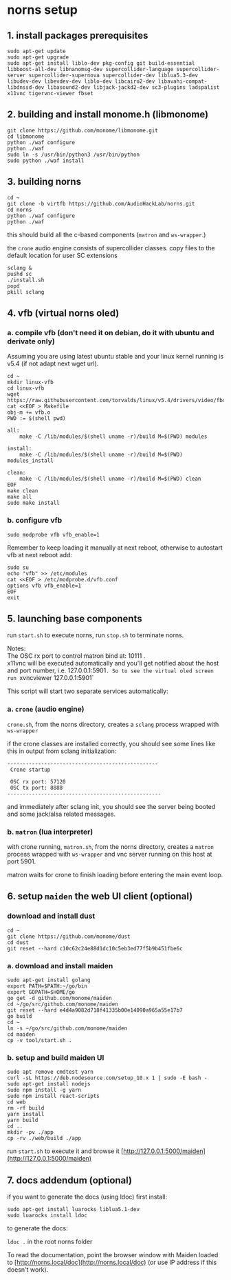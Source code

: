 # norns setup

## 1. install packages prerequisites

```
sudo apt-get update
sudo apt-get upgrade
sudo apt-get install liblo-dev pkg-config git build-essential libboost-all-dev libnanomsg-dev supercollider-language supercollider-server supercollider-supernova supercollider-dev liblua5.3-dev libudev-dev libevdev-dev liblo-dev libcairo2-dev libavahi-compat-libdnssd-dev libasound2-dev libjack-jackd2-dev sc3-plugins ladspalist x11vnc tigervnc-viewer fbset
```

## 2. building and install monome.h (libmonome)

```
git clone https://github.com/monome/libmonome.git
cd libmonome
python ./waf configure
python ./waf
sudo ln -s /usr/bin/python3 /usr/bin/python
sudo python ./waf install
```

## 3. building norns 

```
cd ~
git clone -b virtfb https://github.com/AudioHackLab/norns.git
cd norns
python ./waf configure
python ./waf
```

this should build all the c-based components (`matron` and `ws-wrapper`.)

the `crone` audio engine consists of supercollider classes. copy files to the default location for user SC extensions

```
sclang &
pushd sc
./install.sh
popd
pkill sclang
```

## 4. vfb (virtual norns oled)

### a. compile vfb (don't need it on debian, do it with ubuntu and derivate only)

Assuming you are using latest ubuntu stable and your linux kernel running is v5.4 (if not adapt next wget url).
```
cd ~
mkdir linux-vfb
cd linux-vfb
wget https://raw.githubusercontent.com/torvalds/linux/v5.4/drivers/video/fbdev/vfb.c
cat <<EOF > Makefile
obj-m += vfb.o
PWD := $(shell pwd)

all:
	make -C /lib/modules/$(shell uname -r)/build M=$(PWD) modules

install:
	make -C /lib/modules/$(shell uname -r)/build M=$(PWD) modules_install

clean:
	make -C /lib/modules/$(shell uname -r)/build M=$(PWD) clean    
EOF
make clean
make all
sudo make install
```

### b. configure vfb

```
sudo modprobe vfb vfb_enable=1
```
Remember to keep loading it manually at next reboot, otherwise to autostart vfb at next reboot add:
```
sudo su
echo "vfb" >> /etc/modules
cat <<EOF > /etc/modprobe.d/vfb.conf
options vfb vfb_enable=1
EOF
exit
```

## 5. launching base components

run `start.sh` to execute norns, run `stop.sh` to terminate norns.

Notes:\
The OSC rx port to control matron bind at: 10111 .\
x11vnc will be executed automatically and you'll get notified about the host and port number, i.e. 127.0.0.1:5901`. So to see the virtual oled screen run `xvncviewer 127.0.0.1:5901`

This script will start two separate services automatically:

### a. `crone` (audio engine)

`crone.sh`, from the norns directory, creates a `sclang` process wrapped with `ws-wrapper`

if the crone classes are installed correctly, you should see some lines like this in output from sclang initialization: 

```
-------------------------------------------------
 Crone startup

 OSC rx port: 57120
 OSC tx port: 8888
--------------------------------------------------
```

and immediately after sclang init, you should see the server being booted and some jack/alsa related messages. 

### b. `matron` (lua interpreter)

with crone running, `matron.sh`, from the norns directory, creates a `matron` process wrapped with `ws-wrapper` and vnc server running on this host at port 5901.

matron waits for crone to finish loading before entering the main event loop.

## 6. setup `maiden` the web UI client (optional)

### download and install dust

```
cd ~  
git clone https://github.com/monome/dust
cd dust
git reset --hard c10c62c24e88d1dc10c5eb3ed77f5b9b451fbe6c
```

### a. download and install maiden

```
sudo apt-get install golang
export PATH=$PATH:~/go/bin
export GOPATH=$HOME/go
go get -d github.com/monome/maiden
cd ~/go/src/github.com/monome/maiden  
git reset --hard e4d4a9082d718f41335b00e14090a965a55e17b7
go build
cd ~  
ln -s ~/go/src/github.com/monome/maiden
cd maiden
cp -v tool/start.sh .
```

### b. setup and build maiden UI

```
sudo apt remove cmdtest yarn
curl -sL https://deb.nodesource.com/setup_10.x 1 | sudo -E bash -  
sudo apt-get install nodejs  
sudo npm install -g yarn
sudo npm install react-scripts  
cd web
rm -rf build 
yarn install
yarn build
cd ..
mkdir -pv ./app
cp -rv ./web/build ./app
```

run `start.sh` to execute it and browse it [http://127.0.0.1:5000/maiden](http://127.0.0.1:5000/maiden)


## 7. docs addendum (optional)

if you want to generate the docs (using ldoc) first install:

```
sudo apt-get install luarocks liblua5.1-dev
sudo luarocks install ldoc
```

to generate the docs:

`ldoc .` in the root norns folder

To read the documentation, point the browser window with Maiden loaded to [http://norns.local/doc](http://norns.local/doc) (or use IP address if this doesn't work).
